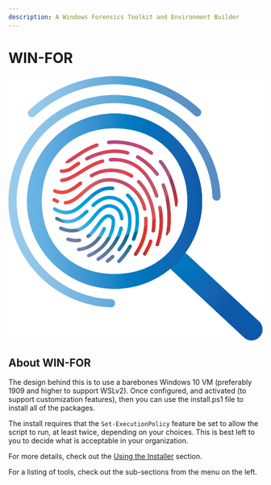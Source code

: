 ```yaml
---
description: A Windows Forensics Toolkit and Environment Builder
---
```


# WIN-FOR

![](.gitbook/assets/DigitalSleuth-logo.png)

## About WIN-FOR

The design behind this is to use a barebones Windows 10 VM (preferably 1909 and higher to support WSLv2). Once configured, and activated (to support customization features), then you can use the install.ps1 file to install all of the packages.

The install requires that the `Set-ExecutionPolicy` feature be set to allow the script to run, at least twice, depending on your choices. This is best left to you to decide what is acceptable in your organization.

For more details, check out the [Using the Installer](installation/using-the-installer.md) section.

For a listing of tools, check out the sub-sections from the menu on the left.

